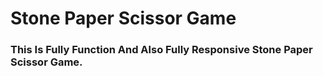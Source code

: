 # Stone Paper Scissor Game<br>
<h3>This Is Fully Function And Also Fully Responsive Stone Paper Scissor Game.</h3>
